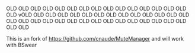 OLD OLD OLD OLD OLD OLD OLD OLD OLD OLD OLD OLD OLD OLD OLD OLD vOLD OLD OLD OLD OLD OLD OLD OLD OLD OLD OLD OLD OLD OLD OLD OLD OLD OLD OLD OLD OLD OLD OLD OLD OLD OLD OLD OLD OLD OLD OLD 


This is an fork of https://github.com/cnaude/MuteManager and will work with BSwear
